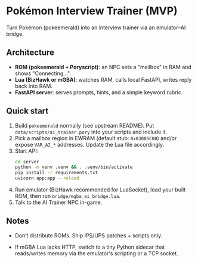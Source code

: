 # Pokémon Interview Trainer (MVP)

Turn Pokémon (pokeemerald) into an interview trainer via an emulator–AI bridge.

## Architecture

- **ROM (pokeemerald + Poryscript)**: an NPC sets a "mailbox" in RAM and shows "Connecting...".
- **Lua (BizHawk or mGBA)**: watches RAM, calls local FastAPI, writes reply back into RAM.
- **FastAPI server**: serves prompts, hints, and a simple keyword rubric.

## Quick start

1. Build `pokeemerald` normally (see upstream README). Put `data/scripts/ai_trainer.pory` into your scripts and include it.
2. Pick a mailbox region in EWRAM (default stub: `0x03005C00`) and/or expose `VAR_AI_*` addresses. Update the Lua file accordingly.
3. Start API:
   ```bash
   cd server
   python -m venv .venv && . .venv/bin/activate
   pip install -r requirements.txt
   uvicorn app:app --reload
   ```
4. Run emulator (BizHawk recommended for LuaSocket), load your built ROM, then run `bridge/mgba_ai_bridge.lua`.
5. Talk to the AI Trainer NPC in-game.

## Notes

* Don’t distribute ROMs. Ship IPS/UPS patches + scripts only.

* If mGBA Lua lacks HTTP, switch to a tiny Python sidecar that reads/writes memory via the emulator's scripting or a TCP socket.
